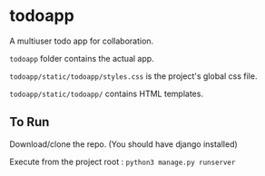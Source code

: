 # todoapp
A multiuser todo app for collaboration. 

``todoapp`` folder contains the actual app.

``todoapp/static/todoapp/styles.css`` is the project's global css file.

 ``todoapp/static/todoapp/`` contains HTML templates.
 
 ## To Run
 
 Download/clone the repo. (You should have django installed)
 
 Execute from the project root : ``python3 manage.py runserver``
